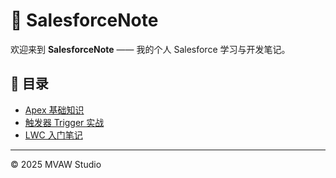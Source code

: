 # 🧠 SalesforceNote

欢迎来到 **SalesforceNote** —— 我的个人 Salesforce 学习与开发笔记。

## 📘 目录
- [Apex 基础知识](posts/apex-basics.md)
- [触发器 Trigger 实战](posts/triggers.md)
- [LWC 入门笔记](posts/lwc-intro.md)

---
© 2025 MVAW Studio
